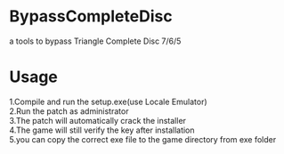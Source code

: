 # BypassCompleteDisc
a tools to bypass Triangle Complete Disc 7/6/5  
# Usage
1.Compile and run the setup.exe(use Locale Emulator)  
2.Run the patch as administrator  
3.The patch will automatically crack the installer  
4.The game will still verify the key after installation  
5.you can copy the correct exe file to the game directory from exe folder
